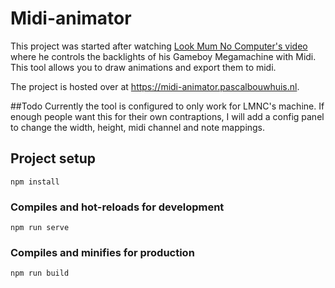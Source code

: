 # Midi-animator

This project was started after watching [Look Mum No Computer's video](https://www.youtube.com/watch?v=gKm0rwuQr3s) where he controls the backlights of his Gameboy Megamachine with Midi. This tool allows you to draw animations and export them to midi.

The project is hosted over at https://midi-animator.pascalbouwhuis.nl.

##Todo
Currently the tool is configured to only work for LMNC's machine. If enough people want this for their own contraptions, I will add a config panel to change the width, height, midi channel and note mappings.


## Project setup
```
npm install
```

### Compiles and hot-reloads for development
```
npm run serve
```

### Compiles and minifies for production
```
npm run build
```

